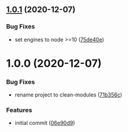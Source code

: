 ## [1.0.1](https://github.com/duniul/clean-modules/compare/v1.0.0...v1.0.1) (2020-12-07)


### Bug Fixes

* set engines to node >=10 ([75de40e](https://github.com/duniul/clean-modules/commit/75de40eca44847cefb269b2b36ce2f36b27a93ca))

# 1.0.0 (2020-12-07)


### Bug Fixes

* rename project to clean-modules ([71b356c](https://github.com/duniul/clean-modules/commit/71b356cda4f5587e5db526bcd7a82c9e575f2b4f))


### Features

* initial commit ([06e90d9](https://github.com/duniul/clean-modules/commit/06e90d944633dea3854b0a3f2571c0ebac874ad0))
